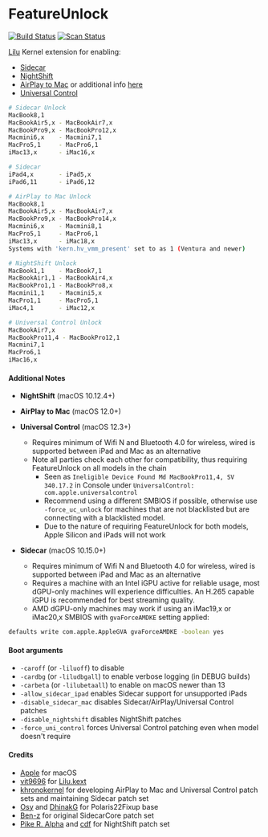 FeatureUnlock
==============

[![Build Status](https://github.com/acidanthera/FeatureUnlock/workflows/CI/badge.svg?branch=master)](https://github.com/acidanthera/FeatureUnlock/actions) [![Scan Status](https://scan.coverity.com/projects/23354/badge.svg?flat=1)](https://scan.coverity.com/projects/23354)

[Lilu](https://github.com/acidanthera/Lilu) Kernel extension for enabling:
* [Sidecar](https://support.apple.com/HT210380)
* [NightShift](https://support.apple.com/guide/mac-help/use-night-shift-mchl97bc676d/mac)
* [AirPlay to Mac](https://www.apple.com/airplay/) or additional info [here](https://support.apple.com/HT204289)
* [Universal Control](https://support.apple.com/HT212757)

```sh
# Sidecar Unlock
MacBook8,1
MacBookAir5,x - MacBookAir7,x
MacBookPro9,x - MacBookPro12,x
Macmini6,x    - Macmini7,1
MacPro5,1     - MacPro6,1
iMac13,x      - iMac16,x

# Sidecar
iPad4,x       - iPad5,x
iPad6,11      - iPad6,12

# AirPlay to Mac Unlock
MacBook8,1
MacBookAir5,x - MacBookAir7,x
MacBookPro9,x - MacBookPro14,x
Macmini6,x    - Macmini8,1
MacPro5,1     - MacPro6,1
iMac13,x      - iMac18,x
Systems with 'kern.hv_vmm_present' set to as 1 (Ventura and newer)

# NightShift Unlock
MacBook1,1    - MacBook7,1
MacBookAir1,1 - MacBookAir4,x
MacBookPro1,1 - MacBookPro8,x
Macmini1,1    - Macmini5,x
MacPro1,1     - MacPro5,1
iMac4,1       - iMac12,x

# Universal Control Unlock
MacBookAir7,x
MacBookPro11,4 - MacBookPro12,1
Macmini7,1
MacPro6,1
iMac16,x
```

#### Additional Notes

* **NightShift** (macOS 10.12.4+)

* **AirPlay to Mac** (macOS 12.0+)

* **Universal Control** (macOS 12.3+)
  * Requires minimum of Wifi N and Bluetooth 4.0 for wireless, wired is supported between iPad and Mac as an alternative
  * Note all parties check each other for compatibility, thus requiring FeatureUnlock on all models in the chain
    * Seen as `Ineligible Device Found Md MacBookPro11,4, SV 340.17.2` in Console under `UniversalControl: com.apple.universalcontrol`
    * Recommend using a different SMBIOS if possible, otherwise use `-force_uc_unlock` for machines that are not blacklisted but are connecting with a blacklisted model.
    * Due to the nature of requiring FeatureUnlock for both models, Apple Silicon and iPads will not work

* **Sidecar** (macOS 10.15.0+)
  * Requires minimum of Wifi N and Bluetooth 4.0 for wireless, wired is supported between iPad and Mac as an alternative
  * Requires a machine with an Intel iGPU active for reliable usage, most dGPU-only machines will experience difficulties. An H.265 capable iGPU is recommended for best streaming quality.
  * AMD dGPU-only machines may work if using an iMac19,x or iMac20,x SMBIOS with `gvaForceAMDKE` setting applied:

```sh
defaults write com.apple.AppleGVA gvaForceAMDKE -boolean yes
```

#### Boot arguments

- `-caroff` (or `-liluoff`) to disable
- `-cardbg` (or `-liludbgall`) to enable verbose logging (in DEBUG builds)
- `-carbeta` (or `-lilubetaall`) to enable on macOS newer than 13
- `-allow_sidecar_ipad` enables Sidecar support for unsupported iPads
- `-disable_sidecar_mac` disables Sidecar/AirPlay/Universal Control patches
- `-disable_nightshift` disables NightShift patches
- `-force_uni_control` forces Universal Control patching even when model doesn't require

#### Credits

- [Apple](https://www.apple.com) for macOS
- [vit9696](https://github.com/vit9696) for [Lilu.kext](https://github.com/vit9696/Lilu)
- [khronokernel](https://github.com/khronokernel) for developing AirPlay to Mac and Universal Control patch sets and maintaining Sidecar patch set
- [Osy](https://github.com/Osy/Polaris22Fixup/) and [DhinakG](https://github.com/dhinakg/Polaris22Fixup/) for Polaris22Fixup base
- [Ben-z](https://github.com/ben-z/free-sidecar) for original SidecarCore patch set
- [Pike R. Alpha](https://pikeralpha.wordpress.com/2017/01/30/4398/) and [cdf](https://github.com/cdf/NightShiftEnabler) for NightShift patch set
